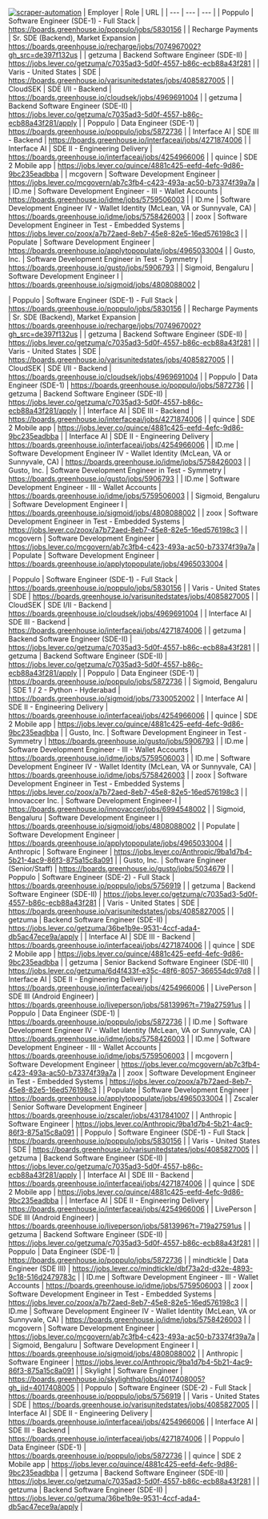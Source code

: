 [![scraper-automation](https://github.com/azad-ali786/Job_Openings/actions/workflows/scraper-automation.yml/badge.svg)](https://github.com/azad-ali786/Job_Openings/actions/workflows/scraper-automation.yml)
| Employer | Role | URL |
| --- | --- | --- |
| Poppulo | Software Engineer (SDE-1) - Full Stack | https://boards.greenhouse.io/poppulo/jobs/5830156 |
| Recharge Payments | Sr. SDE (Backend), Market Expansion | https://boards.greenhouse.io/recharge/jobs/7074967002?gh_src=de397f132us |
| getzuma | Backend Software Engineer (SDE-II) | https://jobs.lever.co/getzuma/c7035ad3-5d0f-4557-b86c-ecb88a43f281 |
| Varis - United States | SDE | https://boards.greenhouse.io/varisunitedstates/jobs/4085827005 |
| CloudSEK | SDE I/II - Backend | https://boards.greenhouse.io/cloudsek/jobs/4969691004 |
| getzuma | Backend Software Engineer (SDE-II) | https://jobs.lever.co/getzuma/c7035ad3-5d0f-4557-b86c-ecb88a43f281/apply |
| Poppulo | Data Engineer (SDE-1) | https://boards.greenhouse.io/poppulo/jobs/5872736 |
| Interface AI | SDE III - Backend | https://boards.greenhouse.io/interfaceai/jobs/4271874006 |
| Interface AI | SDE II - Engineering Delivery | https://boards.greenhouse.io/interfaceai/jobs/4254966006 |
| quince | SDE 2 Mobile app | https://jobs.lever.co/quince/4881c425-eefd-4efc-9d86-9bc235eadbba |
| mcgovern | Software Development Engineer | https://jobs.lever.co/mcgovern/ab7c3fb4-c423-493a-ac50-b73374f39a7a |
| ID.me | Software Development Engineer - III - Wallet Accounts | https://boards.greenhouse.io/idme/jobs/5759506003 |
| ID.me | Software Development Engineer IV - Wallet Identity (McLean, VA or Sunnyvale, CA) | https://boards.greenhouse.io/idme/jobs/5758426003 |
| zoox | Software Development Engineer in Test - Embedded Systems | https://jobs.lever.co/zoox/a7b72aed-8eb7-45e8-82e5-16ed576198c3 |
| Populate | Software Development Engineer | https://boards.greenhouse.io/applytopopulate/jobs/4965033004 |
| Gusto, Inc. | Software Development Engineer in Test - Symmetry | https://boards.greenhouse.io/gusto/jobs/5906793 |
| Sigmoid, Bengaluru | Software Development Engineer I | https://boards.greenhouse.io/sigmoid/jobs/4808088002 |

| Poppulo | Software Engineer (SDE-1) - Full Stack | https://boards.greenhouse.io/poppulo/jobs/5830156 |
| Recharge Payments | Sr. SDE (Backend), Market Expansion | https://boards.greenhouse.io/recharge/jobs/7074967002?gh_src=de397f132us |
| getzuma | Backend Software Engineer (SDE-II) | https://jobs.lever.co/getzuma/c7035ad3-5d0f-4557-b86c-ecb88a43f281 |
| Varis - United States | SDE | https://boards.greenhouse.io/varisunitedstates/jobs/4085827005 |
| CloudSEK | SDE I/II - Backend | https://boards.greenhouse.io/cloudsek/jobs/4969691004 |
| Poppulo | Data Engineer (SDE-1) | https://boards.greenhouse.io/poppulo/jobs/5872736 |
| getzuma | Backend Software Engineer (SDE-II) | https://jobs.lever.co/getzuma/c7035ad3-5d0f-4557-b86c-ecb88a43f281/apply |
| Interface AI | SDE III - Backend | https://boards.greenhouse.io/interfaceai/jobs/4271874006 |
| quince | SDE 2 Mobile app | https://jobs.lever.co/quince/4881c425-eefd-4efc-9d86-9bc235eadbba |
| Interface AI | SDE II - Engineering Delivery | https://boards.greenhouse.io/interfaceai/jobs/4254966006 |
| ID.me | Software Development Engineer IV - Wallet Identity (McLean, VA or Sunnyvale, CA) | https://boards.greenhouse.io/idme/jobs/5758426003 |
| Gusto, Inc. | Software Development Engineer in Test - Symmetry | https://boards.greenhouse.io/gusto/jobs/5906793 |
| ID.me | Software Development Engineer - III - Wallet Accounts | https://boards.greenhouse.io/idme/jobs/5759506003 |
| Sigmoid, Bengaluru | Software Development Engineer I | https://boards.greenhouse.io/sigmoid/jobs/4808088002 |
| zoox | Software Development Engineer in Test - Embedded Systems | https://jobs.lever.co/zoox/a7b72aed-8eb7-45e8-82e5-16ed576198c3 |
| mcgovern | Software Development Engineer | https://jobs.lever.co/mcgovern/ab7c3fb4-c423-493a-ac50-b73374f39a7a |
| Populate | Software Development Engineer | https://boards.greenhouse.io/applytopopulate/jobs/4965033004 |

| Poppulo | Software Engineer (SDE-1) - Full Stack | https://boards.greenhouse.io/poppulo/jobs/5830156 |
| Varis - United States | SDE | https://boards.greenhouse.io/varisunitedstates/jobs/4085827005 |
| CloudSEK | SDE I/II - Backend | https://boards.greenhouse.io/cloudsek/jobs/4969691004 |
| Interface AI | SDE III - Backend | https://boards.greenhouse.io/interfaceai/jobs/4271874006 |
| getzuma | Backend Software Engineer (SDE-II) | https://jobs.lever.co/getzuma/c7035ad3-5d0f-4557-b86c-ecb88a43f281 |
| getzuma | Backend Software Engineer (SDE-II) | https://jobs.lever.co/getzuma/c7035ad3-5d0f-4557-b86c-ecb88a43f281/apply |
| Poppulo | Data Engineer (SDE-1) | https://boards.greenhouse.io/poppulo/jobs/5872736 |
| Sigmoid, Bengaluru | SDE 1 / 2 - Python - Hyderabad | https://boards.greenhouse.io/sigmoid/jobs/7330052002 |
| Interface AI | SDE II - Engineering Delivery | https://boards.greenhouse.io/interfaceai/jobs/4254966006 |
| quince | SDE 2 Mobile app | https://jobs.lever.co/quince/4881c425-eefd-4efc-9d86-9bc235eadbba |
| Gusto, Inc. | Software Development Engineer in Test - Symmetry | https://boards.greenhouse.io/gusto/jobs/5906793 |
| ID.me | Software Development Engineer - III - Wallet Accounts | https://boards.greenhouse.io/idme/jobs/5759506003 |
| ID.me | Software Development Engineer IV - Wallet Identity (McLean, VA or Sunnyvale, CA) | https://boards.greenhouse.io/idme/jobs/5758426003 |
| zoox | Software Development Engineer in Test - Embedded Systems | https://jobs.lever.co/zoox/a7b72aed-8eb7-45e8-82e5-16ed576198c3 |
| Innovaccer Inc. | Software Development Engineer-I | https://boards.greenhouse.io/innovaccer/jobs/6994548002 |
| Sigmoid, Bengaluru | Software Development Engineer I | https://boards.greenhouse.io/sigmoid/jobs/4808088002 |
| Populate | Software Development Engineer | https://boards.greenhouse.io/applytopopulate/jobs/4965033004 |
| Anthropic | Software Engineer | https://jobs.lever.co/Anthropic/9ba1d7b4-5b21-4ac9-86f3-875a15c8a091 |
| Gusto, Inc. | Software Engineer (Senior/Staff) | https://boards.greenhouse.io/gusto/jobs/5034679 |
| Poppulo | Software Engineer (SDE-2) - Full Stack | https://boards.greenhouse.io/poppulo/jobs/5756919 |
| getzuma | Backend Software Engineer (SDE-II) | https://jobs.lever.co/getzuma/c7035ad3-5d0f-4557-b86c-ecb88a43f281 |
| Varis - United States | SDE | https://boards.greenhouse.io/varisunitedstates/jobs/4085827005 |
| getzuma | Backend Software Engineer (SDE-II) | https://jobs.lever.co/getzuma/36be1b9e-9531-4ccf-ada4-db5ac47ece9a/apply |
| Interface AI | SDE III - Backend | https://boards.greenhouse.io/interfaceai/jobs/4271874006 |
| quince | SDE 2 Mobile app | https://jobs.lever.co/quince/4881c425-eefd-4efc-9d86-9bc235eadbba |
| getzuma | Senior Backend Software Engineer (SDE-III) | https://jobs.lever.co/getzuma/6d4f433f-e35c-48f6-8057-366554dc97d8 |
| Interface AI | SDE II - Engineering Delivery | https://boards.greenhouse.io/interfaceai/jobs/4254966006 |
| LivePerson | SDE III (Android Engineer) | https://boards.greenhouse.io/liveperson/jobs/5813996?t=719a27591us |
| Poppulo | Data Engineer (SDE-1) | https://boards.greenhouse.io/poppulo/jobs/5872736 |
| ID.me | Software Development Engineer IV - Wallet Identity (McLean, VA or Sunnyvale, CA) | https://boards.greenhouse.io/idme/jobs/5758426003 |
| ID.me | Software Development Engineer - III - Wallet Accounts | https://boards.greenhouse.io/idme/jobs/5759506003 |
| mcgovern | Software Development Engineer | https://jobs.lever.co/mcgovern/ab7c3fb4-c423-493a-ac50-b73374f39a7a |
| zoox | Software Development Engineer in Test - Embedded Systems | https://jobs.lever.co/zoox/a7b72aed-8eb7-45e8-82e5-16ed576198c3 |
| Populate | Software Development Engineer | https://boards.greenhouse.io/applytopopulate/jobs/4965033004 |
| Zscaler | Senior Software Development Engineer | https://boards.greenhouse.io/zscaler/jobs/4317841007 |
| Anthropic | Software Engineer | https://jobs.lever.co/Anthropic/9ba1d7b4-5b21-4ac9-86f3-875a15c8a091 |
| Poppulo | Software Engineer (SDE-1) - Full Stack | https://boards.greenhouse.io/poppulo/jobs/5830156 |
| Varis - United States | SDE | https://boards.greenhouse.io/varisunitedstates/jobs/4085827005 |
| getzuma | Backend Software Engineer (SDE-II) | https://jobs.lever.co/getzuma/c7035ad3-5d0f-4557-b86c-ecb88a43f281/apply |
| Interface AI | SDE III - Backend | https://boards.greenhouse.io/interfaceai/jobs/4271874006 |
| quince | SDE 2 Mobile app | https://jobs.lever.co/quince/4881c425-eefd-4efc-9d86-9bc235eadbba |
| Interface AI | SDE II - Engineering Delivery | https://boards.greenhouse.io/interfaceai/jobs/4254966006 |
| LivePerson | SDE III (Android Engineer) | https://boards.greenhouse.io/liveperson/jobs/5813996?t=719a27591us |
| getzuma | Backend Software Engineer (SDE-II) | https://jobs.lever.co/getzuma/c7035ad3-5d0f-4557-b86c-ecb88a43f281 |
| Poppulo | Data Engineer (SDE-1) | https://boards.greenhouse.io/poppulo/jobs/5872736 |
| mindtickle | Data Engineer (SDE III) | https://jobs.lever.co/mindtickle/dbf73a2d-d32e-4893-9c18-516d2479783c |
| ID.me | Software Development Engineer - III - Wallet Accounts | https://boards.greenhouse.io/idme/jobs/5759506003 |
| zoox | Software Development Engineer in Test - Embedded Systems | https://jobs.lever.co/zoox/a7b72aed-8eb7-45e8-82e5-16ed576198c3 |
| ID.me | Software Development Engineer IV - Wallet Identity (McLean, VA or Sunnyvale, CA) | https://boards.greenhouse.io/idme/jobs/5758426003 |
| mcgovern | Software Development Engineer | https://jobs.lever.co/mcgovern/ab7c3fb4-c423-493a-ac50-b73374f39a7a |
| Sigmoid, Bengaluru | Software Development Engineer I | https://boards.greenhouse.io/sigmoid/jobs/4808088002 |
| Anthropic | Software Engineer | https://jobs.lever.co/Anthropic/9ba1d7b4-5b21-4ac9-86f3-875a15c8a091 |
| Skylight | Software Engineer | https://boards.greenhouse.io/skylighthq/jobs/4017408005?gh_jid=4017408005 |
| Poppulo | Software Engineer (SDE-2) - Full Stack | https://boards.greenhouse.io/poppulo/jobs/5756919 |
| Varis - United States | SDE | https://boards.greenhouse.io/varisunitedstates/jobs/4085827005 |
| Interface AI | SDE II - Engineering Delivery | https://boards.greenhouse.io/interfaceai/jobs/4254966006 |
| Interface AI | SDE III - Backend | https://boards.greenhouse.io/interfaceai/jobs/4271874006 |
| Poppulo | Data Engineer (SDE-1) | https://boards.greenhouse.io/poppulo/jobs/5872736 |
| quince | SDE 2 Mobile app | https://jobs.lever.co/quince/4881c425-eefd-4efc-9d86-9bc235eadbba |
| getzuma | Backend Software Engineer (SDE-II) | https://jobs.lever.co/getzuma/c7035ad3-5d0f-4557-b86c-ecb88a43f281 |
| getzuma | Backend Software Engineer (SDE-II) | https://jobs.lever.co/getzuma/36be1b9e-9531-4ccf-ada4-db5ac47ece9a/apply |